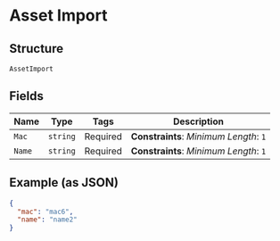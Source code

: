 
# Asset Import

## Structure

`AssetImport`

## Fields

| Name | Type | Tags | Description |
|  --- | --- | --- | --- |
| `Mac` | `string` | Required | **Constraints**: *Minimum Length*: `1` |
| `Name` | `string` | Required | **Constraints**: *Minimum Length*: `1` |

## Example (as JSON)

```json
{
  "mac": "mac6",
  "name": "name2"
}
```

